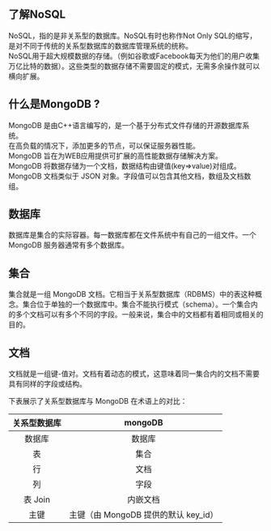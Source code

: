 ## 了解NoSQL
NoSQL，指的是非关系型的数据库。NoSQL有时也称作Not Only SQL的缩写，是对不同于传统的关系型数据库的数据库管理系统的统称。  
NoSQL用于超大规模数据的存储。（例如谷歌或Facebook每天为他们的用户收集万亿比特的数据）。这些类型的数据存储不需要固定的模式，无需多余操作就可以横向扩展。

## 什么是MongoDB ?
MongoDB 是由C++语言编写的，是一个基于分布式文件存储的开源数据库系统。  
在高负载的情况下，添加更多的节点，可以保证服务器性能。  
MongoDB 旨在为WEB应用提供可扩展的高性能数据存储解决方案。  
MongoDB 将数据存储为一个文档，数据结构由键值(key=>value)对组成。MongoDB 文档类似于 JSON 对象。字段值可以包含其他文档，数组及文档数组。

## 数据库  
数据库是集合的实际容器。每一数据库都在文件系统中有自己的一组文件。一个 MongoDB 服务器通常有多个数据库。

## 集合  
集合就是一组 MongoDB 文档。它相当于关系型数据库（RDBMS）中的表这种概念。集合位于单独的一个数据库中。集合不能执行模式（schema）。一个集合内的多个文档可以有多个不同的字段。一般来说，集合中的文档都有着相同或相关的目的。

## 文档  
文档就是一组键-值对。文档有着动态的模式，这意味着同一集合内的文档不需要具有同样的字段或结构。

下表展示了关系型数据库与 MongoDB 在术语上的对比：  

| 关系型数据库 | mongoDB |    
| :------: | :------: |  
| 数据库	| 数据库 |  
| 表	| 集合  |  
| 行	| 文档  |  
| 列	| 字段  |  
|表 Join	| 内嵌文档  |  
|主键	| 主键（由 MongoDB 提供的默认 key_id）|  




